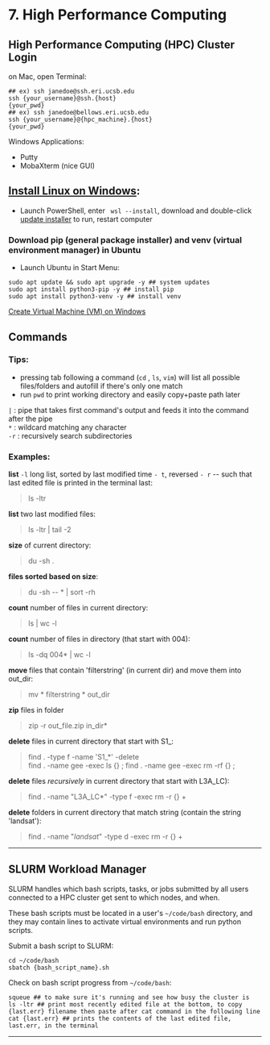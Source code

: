 # 7. High Performance Computing   
## High Performance Computing (HPC) Cluster Login   

on Mac, open Terminal:

~~~
## ex) ssh janedoe@ssh.eri.ucsb.edu  
ssh {your_username}@ssh.{host}
{your_pwd}   
## ex) ssh janedoe@bellows.eri.ucsb.edu  
ssh {your_username}@{hpc_machine}.{host}
{your_pwd}   
~~~

Windows Applications:  
* Putty  
* MobaXterm (nice GUI)  


## [Install Linux on Windows](https://learn.microsoft.com/en-us/windows/wsl/install): 
- Launch PowerShell, enter ``` wsl --install```, download and double-click [update installer](https://learn.microsoft.com/en-us/windows/wsl/install-manual#step-4---download-the-linux-kernel-update-package) to run, restart computer  

### Download pip (general package installer) and venv (virtual environment manager) in Ubuntu 
- Launch Ubuntu in Start Menu:  
~~~
sudo apt update && sudo apt upgrade -y ## system updates 
sudo apt install python3-pip -y ## install pip 
sudo apt install python3-venv -y ## install venv 

~~~

[Create Virtual Machine (VM) on Windows](https://techcommunity.microsoft.com/t5/educator-developer-blog/step-by-step-how-to-create-a-windows-11-vm-on-hyper-v-via/ba-p/3754100)




## Commands   

### Tips:   

- pressing tab following a command (```cd``` , ```ls```, ```vim```) will list all possible files/folders and autofill if there's only one match 
- run ```pwd``` to print working directory and easily copy+paste path later

```|```   : pipe that takes first command's output and feeds it into the command after the pipe  
```*``` : wildcard matching any character  
```-r``` : recursively search subdirectories

### Examples: 
<b>list</b> ```-l``` long list, sorted by last modified time ```- t```, reversed ```- r``` --  such that last edited file is printed in the terminal last:  
> ls -ltr  

<b>list</b> two last modified files:  
> ls -ltr | tail -2

<b>size</b> of current directory:  
> du -sh .

<b>files sorted based on size</b>:  
> du -sh -- * | sort -rh  

<b>count</b> number of files in current directory:  
> ls | wc -l  

<b>count</b> number of files in directory (that start with 004):   
> ls -dq 004* | wc -l 

<b>move </b> files that contain 'filterstring' (in current dir) and move them into out_dir:  
> mv * filterstring * out_dir  

<b>zip</b> files in folder  
> zip -r out_file.zip in_dir*

<b>delete</b> files in current directory that start with S1_:  
> find . -type f -name 'S1_*' -delete  
> find . -name gee -exec ls {} \;
> find . -name gee -exec rm -rf {} \;  

<b>delete</b> files <i>recursively</i> in current directory that start with L3A_LC):   
> find . -name "L3A_LC*" -type f -exec rm -r {} +

<b>delete</b> folders in current directory that match string (contain the string 'landsat'):  
> find . -name "*landsat*" -type d -exec rm -r {} +

---




## SLURM Workload Manager
SLURM handles which bash scripts, tasks, or jobs submitted by all users connected to a HPC cluster get sent to which nodes, and when.

These bash scripts must be located in a user's ```~/code/bash``` directory, and they may contain lines to activate virtual environments and run python scripts.  

Submit a bash script to SLURM: 
~~~
cd ~/code/bash 
sbatch {bash_script_name}.sh
~~~

Check on bash script progress from ```~/code/bash```:
~~~
squeue ## to make sure it's running and see how busy the cluster is    
ls -ltr ## print most recently edited file at the bottom, to copy {last.err} filename then paste after cat command in the following line      
cat {last.err} ## prints the contents of the last edited file, last.err, in the terminal   
~~~
  

---

